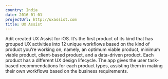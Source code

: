```yaml
---
country: India
date: 2016-01-01
projectUrl: http://uxassist.com
title: UX Assist
---
```


<p>Adit created UX Assist for iOS. It’s the first product of its kind that has grouped <abbr>UX</abbr> activities into 12 unique workflows based on the kind of product you’re working on, namely, an optimum viable product, minimum viable product, client-based product, and a data-driven product. Each product has a different <abbr>UX</abbr> design lifecycle. The app gives the user task-based recommendations for each product types, assisting them in making their own workflows based on the business requirements.</p>

